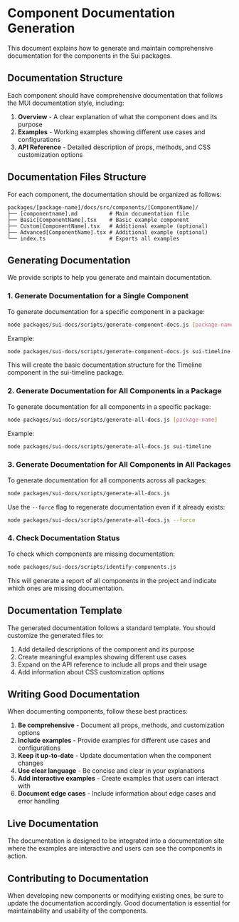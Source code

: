# Component Documentation Generation

This document explains how to generate and maintain comprehensive documentation for the components in the Sui packages.

## Documentation Structure

Each component should have comprehensive documentation that follows the MUI documentation style, including:

1. **Overview** - A clear explanation of what the component does and its purpose
2. **Examples** - Working examples showing different use cases and configurations
3. **API Reference** - Detailed description of props, methods, and CSS customization options

## Documentation Files Structure

For each component, the documentation should be organized as follows:

```
packages/[package-name]/docs/src/components/[ComponentName]/
├── [componentname].md          # Main documentation file
├── Basic[ComponentName].tsx    # Basic example component
├── Custom[ComponentName].tsx   # Additional example (optional)
├── Advanced[ComponentName].tsx # Additional example (optional)
└── index.ts                    # Exports all examples
```

## Generating Documentation

We provide scripts to help you generate and maintain documentation.

### 1. Generate Documentation for a Single Component

To generate documentation for a specific component in a package:

```bash
node packages/sui-docs/scripts/generate-component-docs.js [package-name] [ComponentName]
```

Example:
```bash
node packages/sui-docs/scripts/generate-component-docs.js sui-timeline Timeline
```

This will create the basic documentation structure for the Timeline component in the sui-timeline package.

### 2. Generate Documentation for All Components in a Package

To generate documentation for all components in a specific package:

```bash
node packages/sui-docs/scripts/generate-all-docs.js [package-name]
```

Example:
```bash
node packages/sui-docs/scripts/generate-all-docs.js sui-timeline
```

### 3. Generate Documentation for All Components in All Packages

To generate documentation for all components across all packages:

```bash
node packages/sui-docs/scripts/generate-all-docs.js
```

Use the `--force` flag to regenerate documentation even if it already exists:

```bash
node packages/sui-docs/scripts/generate-all-docs.js --force
```

### 4. Check Documentation Status

To check which components are missing documentation:

```bash
node packages/sui-docs/scripts/identify-components.js
```

This will generate a report of all components in the project and indicate which ones are missing documentation.

## Documentation Template

The generated documentation follows a standard template. You should customize the generated files to:

1. Add detailed descriptions of the component and its purpose
2. Create meaningful examples showing different use cases
3. Expand on the API reference to include all props and their usage
4. Add information about CSS customization options

## Writing Good Documentation

When documenting components, follow these best practices:

1. **Be comprehensive** - Document all props, methods, and customization options
2. **Include examples** - Provide examples for different use cases and configurations
3. **Keep it up-to-date** - Update documentation when the component changes
4. **Use clear language** - Be concise and clear in your explanations
5. **Add interactive examples** - Create examples that users can interact with
6. **Document edge cases** - Include information about edge cases and error handling

## Live Documentation

The documentation is designed to be integrated into a documentation site where the examples are interactive and users can see the components in action.

## Contributing to Documentation

When developing new components or modifying existing ones, be sure to update the documentation accordingly. Good documentation is essential for maintainability and usability of the components. 